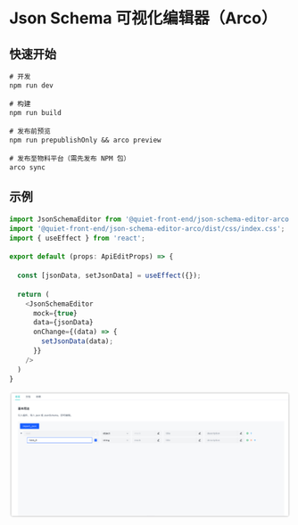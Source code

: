 # Json Schema 可视化编辑器（Arco）

## 快速开始

```
# 开发
npm run dev

# 构建
npm run build

# 发布前预览
npm run prepublishOnly && arco preview

# 发布至物料平台（需先发布 NPM 包）
arco sync
```

## 示例

```typescript jsx
import JsonSchemaEditor from '@quiet-front-end/json-schema-editor-arco';
import '@quiet-front-end/json-schema-editor-arco/dist/css/index.css';
import { useEffect } from 'react';

export default (props: ApiEditProps) => {

  const [jsonData, setJsonData] = useEffect({});

  return (
    <JsonSchemaEditor
      mock={true}
      data={jsonData}
      onChange={(data) => {
        setJsonData(data);
      }}
    />
  )
}
```

![示例](./image/img.png)

